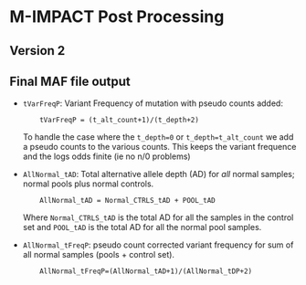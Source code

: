 # M-IMPACT Post Processing

## Version 2

## Final MAF file output

- `tVarFreqP`: Variant Frequency of mutation with pseudo counts added:
    ```
        tVarFreqP = (t_alt_count+1)/(t_depth+2)
    ```
    To handle the case where the `t_depth=0` or `t_depth=t_alt_count` we add a pseudo counts to the various counts. This keeps the variant frequence and the logs odds finite (ie no n/0 problems)


- `AllNormal_tAD`: Total alternative allele depth (AD) for _all_ normal samples; normal pools plus normal controls.
    ```
        AllNormal_tAD = Normal_CTRLS_tAD + POOL_tAD
    ```

    Where `Normal_CTRLS_tAD` is the total AD for all the samples in the control set and `POOL_tAD` is the total AD for all the normal pool samples.

- `AllNormal_tFreqP`: pseudo count corrected variant frequency for sum of all normal samples (pools + control set).
    ```
        AllNormal_tFreqP=(AllNormal_tAD+1)/(AllNormal_tDP+2)
    ```
